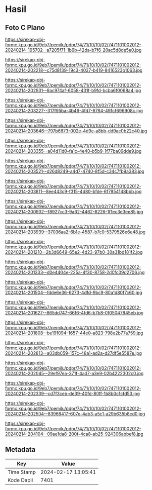 # Hasil

## Foto C Plano

https://sirekap-obj-formc.kpu.go.id/9eb7/pemilu/pdpr/74/71/10/10/02/7471101002012-20240214-195702--a7205f71-1b9b-42da-b7f6-20ac5d8de5e0.jpg

https://sirekap-obj-formc.kpu.go.id/9eb7/pemilu/pdpr/74/71/10/10/02/7471101002012-20240214-202218--c75d8139-19c3-4037-b419-8416523b1063.jpg

https://sirekap-obj-formc.kpu.go.id/9eb7/pemilu/pdpr/74/71/10/10/02/7471101002012-20240214-202931--8ac974af-6058-431f-b9fd-bcba6f0068a4.jpg

https://sirekap-obj-formc.kpu.go.id/9eb7/pemilu/pdpr/74/71/10/10/02/7471101002012-20240214-203227--317f95ba-4b49-4fd7-9794-491cf696908c.jpg

https://sirekap-obj-formc.kpu.go.id/9eb7/pemilu/pdpr/74/71/10/10/02/7471101002012-20240214-203646--797b6673-002e-4d9e-a8bb-dd9ac0b22c40.jpg

https://sirekap-obj-formc.kpu.go.id/9eb7/pemilu/pdpr/74/71/10/10/02/7471101002012-20240214-203355--a04d11d0-fa1c-4e40-b5b9-1f77ba09dde9.jpg

https://sirekap-obj-formc.kpu.go.id/9eb7/pemilu/pdpr/74/71/10/10/02/7471101002012-20240214-203521--d26d8249-a4d7-4740-8f5d-c34c7fb9a383.jpg

https://sirekap-obj-formc.kpu.go.id/9eb7/pemilu/pdpr/74/71/10/10/02/7471101002012-20240214-203811--8ee443c9-f315-4d80-bfde-617854148bbb.jpg

https://sirekap-obj-formc.kpu.go.id/9eb7/pemilu/pdpr/74/71/10/10/02/7471101002012-20240214-200932--f8927cc3-9a62-4462-8226-1f1ec3e3ee85.jpg

https://sirekap-obj-formc.kpu.go.id/9eb7/pemilu/pdpr/74/71/10/10/02/7471101002012-20240214-203939--37036aa2-6b1e-4587-b7c0-5379526e6e48.jpg

https://sirekap-obj-formc.kpu.go.id/9eb7/pemilu/pdpr/74/71/10/10/02/7471101002012-20240214-201210--2b3d6649-65e2-4d23-97b0-30a31bd181f2.jpg

https://sirekap-obj-formc.kpu.go.id/9eb7/pemilu/pdpr/74/71/10/10/02/7471101002012-20240214-201333--d0e4404e-225a-4f30-8758-2d0fc09d2706.jpg

https://sirekap-obj-formc.kpu.go.id/9eb7/pemilu/pdpr/74/71/10/10/02/7471101002012-20240214-201504--fdde6e36-6273-4dfd-9bc9-80a1d80f7c60.jpg

https://sirekap-obj-formc.kpu.go.id/9eb7/pemilu/pdpr/74/71/10/10/02/7471101002012-20240214-201627--865dd747-66f6-4fd6-b7b8-0f05047845eb.jpg

https://sirekap-obj-formc.kpu.go.id/9eb7/pemilu/pdpr/74/71/10/10/02/7471101002012-20240214-201808--be191094-1657-44e0-a823-798e2b77a759.jpg

https://sirekap-obj-formc.kpu.go.id/9eb7/pemilu/pdpr/74/71/10/10/02/7471101002012-20240214-202813--a03db059-157c-48a1-ad2a-d27df5e5587e.jpg

https://sirekap-obj-formc.kpu.go.id/9eb7/pemilu/pdpr/74/71/10/10/02/7471101002012-20240214-202045--29ef97ea-371f-4ad7-a3e9-02b4222302c0.jpg

https://sirekap-obj-formc.kpu.go.id/9eb7/pemilu/pdpr/74/71/10/10/02/7471101002012-20240214-202339--cd7f3ceb-de39-40fd-80ff-1b8b0c1cfd53.jpg

https://sirekap-obj-formc.kpu.go.id/9eb7/pemilu/pdpr/74/71/10/10/02/7471101002012-20240214-202504--83966417-607e-4ab3-a5c1-a29b635b8cd0.jpg

https://sirekap-obj-formc.kpu.go.id/9eb7/pemilu/pdpr/74/71/10/10/02/7471101002012-20240214-204104--09ae1da8-200f-4ca8-ab25-924306abbef8.jpg


## Metadata

| Key        | Value               |
| ---------- | ------------------- |
| Time Stamp | 2024-02-17 13:05:41 |
| Kode Dapil | 7401                |



